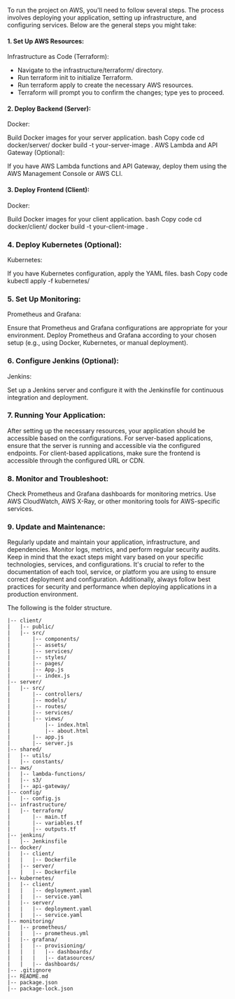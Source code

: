 To run the project on AWS, you'll need to follow several steps. The process involves deploying your application, setting up infrastructure, and configuring services. Below are the general steps you might take:

#### 1. Set Up AWS Resources:
Infrastructure as Code (Terraform):

* Navigate to the infrastructure/terraform/ directory.
* Run terraform init to initialize Terraform.
* Run terraform apply to create the necessary AWS resources.
* Terraform will prompt you to confirm the changes; type yes to proceed.

#### 2. Deploy Backend (Server):
Docker:

Build Docker images for your server application.
bash
Copy code
cd docker/server/
docker build -t your-server-image .
AWS Lambda and API Gateway (Optional):

If you have AWS Lambda functions and API Gateway, deploy them using the AWS Management Console or AWS CLI.

#### 3. Deploy Frontend (Client):
Docker:

Build Docker images for your client application.
bash
Copy code
cd docker/client/
docker build -t your-client-image .

### 4. Deploy Kubernetes (Optional):
Kubernetes:

If you have Kubernetes configuration, apply the YAML files.
bash
Copy code
kubectl apply -f kubernetes/

### 5. Set Up Monitoring:
Prometheus and Grafana:

Ensure that Prometheus and Grafana configurations are appropriate for your environment.
Deploy Prometheus and Grafana according to your chosen setup (e.g., using Docker, Kubernetes, or manual deployment).

### 6. Configure Jenkins (Optional):
Jenkins:

Set up a Jenkins server and configure it with the Jenkinsfile for continuous integration and deployment.

### 7. Running Your Application:
After setting up the necessary resources, your application should be accessible based on the configurations.
For server-based applications, ensure that the server is running and accessible via the configured endpoints.
For client-based applications, make sure the frontend is accessible through the configured URL or CDN.

### 8. Monitor and Troubleshoot:
Check Prometheus and Grafana dashboards for monitoring metrics.
Use AWS CloudWatch, AWS X-Ray, or other monitoring tools for AWS-specific services.

### 9. Update and Maintenance:
Regularly update and maintain your application, infrastructure, and dependencies.
Monitor logs, metrics, and perform regular security audits.
Keep in mind that the exact steps might vary based on your specific technologies, services, and configurations. It's crucial to refer to the documentation of each tool, service, or platform you are using to ensure correct deployment and configuration. Additionally, always follow best practices for security and performance when deploying applications in a production environment.

The following is the folder structure.
```project-root/
|-- client/
|   |-- public/
|   |-- src/
|       |-- components/
|       |-- assets/
|       |-- services/
|       |-- styles/
|       |-- pages/
|       |-- App.js
|       |-- index.js
|-- server/
|   |-- src/
|       |-- controllers/
|       |-- models/
|       |-- routes/
|       |-- services/
|       |-- views/
|           |-- index.html
|           |-- about.html
|       |-- app.js
|       |-- server.js
|-- shared/
|   |-- utils/
|   |-- constants/
|-- aws/
|   |-- lambda-functions/
|   |-- s3/
|   |-- api-gateway/
|-- config/
|   |-- config.js
|-- infrastructure/
|   |-- terraform/
|       |-- main.tf
|       |-- variables.tf
|       |-- outputs.tf
|-- jenkins/
|   |-- Jenkinsfile
|-- docker/
|   |-- client/
|   |   |-- Dockerfile
|   |-- server/
|   |   |-- Dockerfile
|-- kubernetes/
|   |-- client/
|   |   |-- deployment.yaml
|   |   |-- service.yaml
|   |-- server/
|   |   |-- deployment.yaml
|   |   |-- service.yaml
|-- monitoring/
|   |-- prometheus/
|   |   |-- prometheus.yml
|   |-- grafana/
|   |   |-- provisioning/
|   |   |   |-- dashboards/
|   |   |   |-- datasources/
|   |   |-- dashboards/
|-- .gitignore
|-- README.md
|-- package.json
|-- package-lock.json
```
